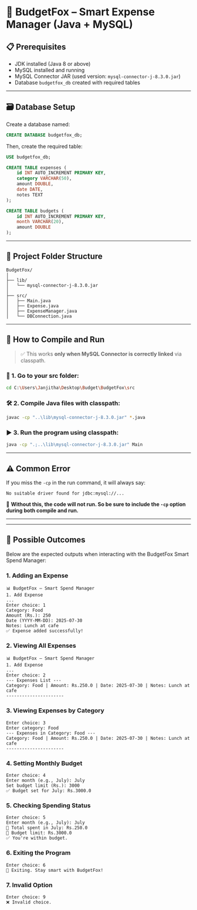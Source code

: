 
# 💼 BudgetFox – Smart Expense Manager (Java + MySQL)

## 📋 Prerequisites
- JDK installed (Java 8 or above)
- MySQL installed and running
- MySQL Connector JAR (used version: `mysql-connector-j-8.3.0.jar`)
- Database `budgetfox_db` created with required tables

---

## 🗃️ Database Setup

Create a database named:
```sql
CREATE DATABASE budgetfox_db;
```

Then, create the required table:
```sql
USE budgetfox_db;

CREATE TABLE expenses (
    id INT AUTO_INCREMENT PRIMARY KEY,
    category VARCHAR(50),
    amount DOUBLE,
    date DATE,
    notes TEXT
);

CREATE TABLE budgets (
    id INT AUTO_INCREMENT PRIMARY KEY,
    month VARCHAR(20),
    amount DOUBLE
);
```

---

## 🧩 Project Folder Structure
```
BudgetFox/
│
├── lib/
│   └── mysql-connector-j-8.3.0.jar
│
├── src/
│   ├── Main.java
│   ├── Expense.java
│   ├── ExpenseManager.java
│   └── DBConnection.java
```

---

## 🧪 How to Compile and Run

> ✅ This works **only when MySQL Connector is correctly linked** via classpath.

### 🔧 1. Go to your src folder:
```bash
cd C:\Users\Janjitha\Desktop\Budget\BudgetFox\src
```

### 🛠️ 2. Compile Java files with classpath:
```bash
javac -cp "..\lib\mysql-connector-j-8.3.0.jar" *.java
```

### ▶️ 3. Run the program using classpath:
```bash
java -cp ".;..\lib\mysql-connector-j-8.3.0.jar" Main
```

---

## ⚠️ Common Error
If you miss the `-cp` in the run command, it will always say:

```
No suitable driver found for jdbc:mysql://...
```

📌 **Without this, the code will not run. So be sure to include the `-cp` option during both compile and run.**

---

---

## 🎯 Possible Outcomes

Below are the expected outputs when interacting with the BudgetFox Smart Spend Manager:

### 1. Adding an Expense
```
📊 BudgetFox – Smart Spend Manager
1. Add Expense
...
Enter choice: 1
Category: Food
Amount (Rs.): 250
Date (YYYY-MM-DD): 2025-07-30
Notes: Lunch at cafe
✅ Expense added successfully!
```

### 2. Viewing All Expenses
```
📊 BudgetFox – Smart Spend Manager
1. Add Expense
...
Enter choice: 2
--- Expenses List ---
Category: Food | Amount: Rs.250.0 | Date: 2025-07-30 | Notes: Lunch at cafe
----------------------
```

### 3. Viewing Expenses by Category
```
Enter choice: 3
Enter category: Food
--- Expenses in Category: Food ---
Category: Food | Amount: Rs.250.0 | Date: 2025-07-30 | Notes: Lunch at cafe
----------------------
```

### 4. Setting Monthly Budget
```
Enter choice: 4
Enter month (e.g., July): July
Set budget limit (Rs.): 3000
✅ Budget set for July: Rs.3000.0
```

### 5. Checking Spending Status
```
Enter choice: 5
Enter month (e.g., July): July
🧾 Total spent in July: Rs.250.0
🎯 Budget limit: Rs.3000.0
✅ You're within budget.
```

### 6. Exiting the Program
```
Enter choice: 6
👋 Exiting. Stay smart with BudgetFox!
```

### 7. Invalid Option
```
Enter choice: 9
❌ Invalid choice.
```

